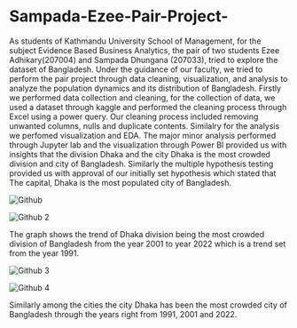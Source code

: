 # Sampada-Ezee-Pair-Project-
As students of Kathmandu University School of Management, for the subject Evidence Based Business Analytics, the pair of two students Ezee Adhikary(207004)  and Sampada Dhungana (207033), tried to explore the dataset of Bangladesh. Under the guidance of our faculty, we tried to perform the pair project through data cleaning, visualization, and analysis to analyze the population dynamics and its distribution of Bangladesh. 
Firstly we performed data collection and cleaning, for the collection of data, we used a dataset through kaggle and performed the cleaning process through Excel using a power query. Our cleaning process included removing unwanted columns, nulls and duplicate contents. 
Similalry for the analysis we perfomed visualization and EDA. The major minor analysis performed through Jupyter lab and the visualization through Power BI provided us with insights that the division Dhaka and the city Dhaka is the most crowded division and city of Bangladesh. Similarly the multiple hypothesis testing provided us with approval of our initially set hypothesis which stated that The capital, Dhaka is the most populated city of Bangladesh. 

![Github](https://github.com/Sampada-Dhungana/Sampada-Ezee-Pair-Project-/assets/159395830/e0d46f5b-8eeb-45c8-bb99-5889b7fbfd37)

![Github 2](https://github.com/Sampada-Dhungana/Sampada-Ezee-Pair-Project-/assets/159395830/5325acc9-c052-4e4b-87d8-56902389da0f)

The graph shows the trend of Dhaka division being the most crowded division of Bangladesh from the year 2001 to year 2022 which is a trend set from the year 1991. 

![Github 3](https://github.com/Sampada-Dhungana/Sampada-Ezee-Pair-Project-/assets/159395830/b6d0c89a-9885-40d3-9dfe-4cad0c4f5138)

![Github 4](https://github.com/Sampada-Dhungana/Sampada-Ezee-Pair-Project-/assets/159395830/701fb243-8cde-4456-a8d7-5e3a0c0d3664)

Similarly among the cities the city Dhaka has been the most crowded city of Bangladesh through the years right from 1991, 2001 and 2022. 







